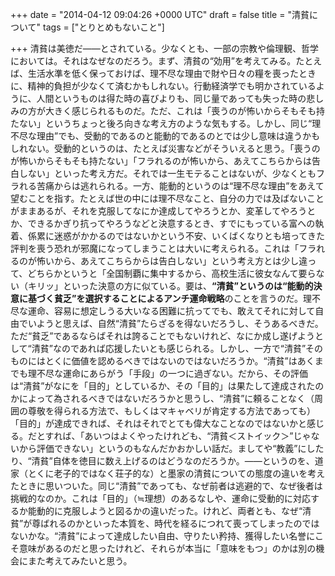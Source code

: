 
+++
date = "2014-04-12 09:04:26 +0000 UTC"
draft = false
title = "清貧について"
tags = ["とりとめもないこと"]

+++
清貧は美徳だ――とされている。少なくとも、一部の宗教や倫理観、哲学においては。それはなぜなのだろう。まず、清貧の“効用”を考えてみる。たとえば、生活水準を低く保っておけば、理不尽な理由で財や日々の糧を喪ったときに、精神的負担が少なくて済むかもしれない。行動経済学でも明かされているように、人間というものは得た時の喜びよりも、同じ量であっても失った時の悲しみの方が大きく感じられるものだ。ただ、これは「喪うのが怖いからそもそも持たない」というちょっと後ろ向きな考え方のような気もする。しかし、同じ“理不尽な理由”でも、受動的であるのと能動的であるのとでは少し意味は違うかもしれない。受動的というのは、たとえば災害などがそういえると思う。「喪うのが怖いからそもそも持たない」「フラれるのが怖いから、あえてこちらからは告白しない」といった考え方だ。それでは一生モテることはないが、少なくともフラれる苦痛からは逃れられる。一方、能動的というのは“理不尽な理由”をあえて望むことを指す。たとえば世の中には理不尽なこと、自分の力では及ばないことがままあるが、それを克服してなにか達成してやろうとか、変革してやろうとか、できるかぎり抗ってやろうなどと決意するとき、すでにもっている富への執着、係累に迷惑がかかるのではないかという不安、いくばくなりとも培ってきた評判を喪う恐れが邪魔になってしまうことは大いに考えられる。これは「フラれるのが怖いから、あえてこちらからは告白しない」という考え方とは少し違って、どちらかというと「全国制覇に集中するから、高校生活に彼女なんて要らない（キリッ」といった決意の方に似ている。要は、**“清貧”**というのは**“能動的決意に基づく貧乏”を選択することによるアンチ運命戦略**のことを言うのだ。理不尽な運命、容易に想定しうる大いなる困難に抗ってでも、敢えてそれに対して自由でいようと思えば、自然“清貧”たらざるを得ないだろうし、そうあるべきだ。ただ“貧乏”であるならばそれは誇ることでもないけれど、なにか成し遂げようとして“清貧”なのであれば応援したいとも感じられる。しかし、一方で“清貧”そのものにはとくに価値を認めるべきではないのではないだろうか。“清貧”はあくまでも理不尽な運命にあらがう「手段」の一つに過ぎない。だから、その評価は“清貧”がなにを「目的」としているか、その「目的」は果たして達成されたのかによって為されるべきではないだろうかと思うし、“清貧”に頼ることなく（周囲の尊敬を得られる方法で、もしくはマキャベリが肯定する方法であっても）「目的」が達成できれば、それはそれでとても偉大なことなのではないかと感じる。だとすれば、「あいつはよくやったけれども、“清貧＜ストイック＞”じゃないから評価できない」というのもなんだかおかしい話だ。ましてや“教義”にしたり、“清貧”自体を徳目に数え上げるのはどうなのだろうか。――というのを、道家（とくに老子的ではなく荘子的な）と墨家の清貧についての態度の違いを考えたときに思いついた。同じ“清貧”であっても、なぜ前者は逃避的で、なぜ後者は挑戦的なのか。これは「目的」（≒理想）のあるなしや、運命に受動的に対応するか能動的に克服しようと図るかの違いだった。けれど、両者とも、なぜ“清貧”が尊ばれるのかといった本質を、時代を経るにつれて喪ってしまったのではないかな。“清貧”によって達成したい自由、守りたい矜持、獲得したい名誉にこそ意味があるのだと思ったけれど、それらが本当に「意味をもつ」のかは別の機会にまた考えてみたいと思う。


